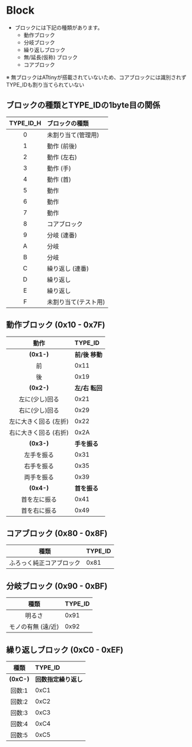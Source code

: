 # Block

- ブロックには下記の種類があります。
  - 動作ブロック
  - 分岐ブロック
  - 繰り返しブロック
  - 無/延長(仮称) ブロック
  - コアブロック

※ 無ブロックはATtinyが搭載されていないため、コアブロックには識別されずTYPE_IDも割り当てられていない

## ブロックの種類とTYPE_IDの1byte目の関係

|TYPE_ID_H|ブロックの種類|
|:-:|:-|
|0|未割り当て(管理用)|
|1|動作 (前後)|
|2|動作 (左右)|
|3|動作 (手)|
|4|動作 (首)|
|5|動作|
|6|動作|
|7|動作|
|8|コアブロック|
|9|分岐 (連番)|
|A|分岐|
|B|分岐|
|C|繰り返し (連番)|
|D|繰り返し|
|E|繰り返し|
|F|未割り当て(テスト用)|

## 動作ブロック (0x10 - 0x7F)

|動作|TYPE_ID|
|:-:|:-|
|**(0x1-)**|**前/後 移動**|
|前|0x11|
|後|0x19|
|**(0x2-)**|**左/右 転回**|
|左に(少し)回る|0x21|
|右に(少し)回る|0x29|
|左に大きく回る (左折)|0x22|
|右に大きく回る (右折)|0x2A|
|**(0x3-)**|**手を振る**|
|左手を振る|0x31|
|右手を振る|0x35|
|両手を振る|0x39|
|**(0x4-)**|**首を振る**|
|首を左に振る|0x41|
|首を右に振る|0x49|

## コアブロック (0x80 - 0x8F)

|種類|TYPE_ID|
|:-:|:-|
|ふろっく純正コアブロック|0x81|

## 分岐ブロック (0x90 - 0xBF)

|種類|TYPE_ID|
|:-:|:-|
|明るさ|0x91|
|モノの有無 (遠/近)|0x92|

## 繰り返しブロック (0xC0 - 0xEF)

|種類|TYPE_ID|
|:-:|:-|
|**(0xC-)**|**回数指定繰り返し**|
|回数:1|0xC1|
|回数:2|0xC2|
|回数:3|0xC3|
|回数:4|0xC4|
|回数:5|0xC5|
